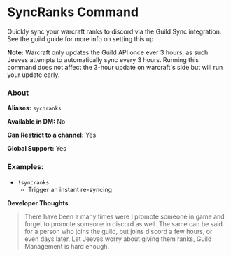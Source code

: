 # SyncRanks Command

Quickly sync your warcraft ranks to discord via the Guild Sync integration. See the guild guide for more info on setting this up

**Note:** Warcraft only updates the Guild API once ever 3 hours, as such Jeeves attempts to automatically sync every 3 hours. Running this command does not affect the 3-hour update on warcraft's side but will run your update early.

### About

**Aliases:** `sycnranks`

**Available in DM:** No

**Can Restrict to a channel:** Yes

**Global Support:** Yes

### Examples:

* `!syncranks`
  - Trigger an instant re-syncing

**Developer Thoughts**
>There have been a many times were I promote someone in game and forget to promote someone in discord as well. The same can be said for a person who joins the guild, but joins discord a few hours, or even days later. Let Jeeves worry about giving them ranks, Guild Management is hard enough.
